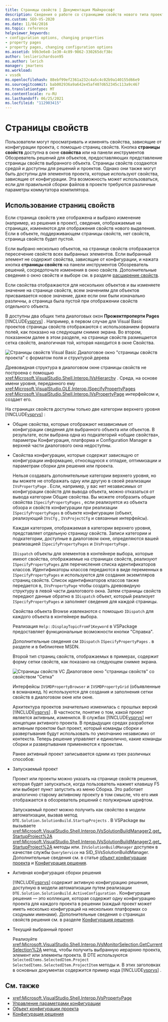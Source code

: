 ```yaml
---
title: Страницы свойств | Документация Майкрософт
description: Сведения о работе со страницами свойств нового типа проектов в пакете SDK для Visual Studio, позволяющих пользователям просматривать и изменять свойства проекта.
ms.custom: SEO-VS-2020
ms.date: 11/04/2016
ms.topic: reference
helpviewer_keywords:
- configuration options, changing properties
- property pages
- property pages, changing configuration options
ms.assetid: b9b3e6e8-1e30-4c89-9862-330265dcf38c
author: leslierichardson95
ms.author: lerich
manager: jmartens
ms.workload:
- vssdk
ms.openlocfilehash: 88ebf99ef2361a232c4a5c4c02b9a140155d66e9
ms.sourcegitcommit: bab002936a9a642e45af407d652345c113a9c467
ms.translationtype: MT
ms.contentlocale: ru-RU
ms.lasthandoff: 06/25/2021
ms.locfileid: "112903415"
---
```

# <a name="property-pages"></a>Страницы свойств
Пользователи могут просматривать и изменять свойства, зависящие от конфигурации проекта, с помощью страниц свойств. Кнопка **страницы свойств** доступна в окне **свойства** или на панели инструментов Обозреватель решений для объектов, предоставляющих представление страницы свойств выбранного объекта. Страницы свойств создаются средой и доступны для решений и проектов. Однако они также могут быть доступны для элементов проекта, которые используют свойства, зависящие от конфигурации. Эта возможность может использоваться, если для правильной сборки файлов в проекте требуются различные параметры коммутатора компилятора.

## <a name="using-property-pages"></a>Использование страниц свойств
 Если страница свойств уже отображена и выбрано изменение (например, из решения в проект), сведения, отображаемые на страницах, изменяются для отображения свойств нового выделения. Если в объекте, поддерживающем страницы свойств, нет свойств, страница свойств будет пустой.

 Если выбрано несколько объектов, на странице свойств отображается пересечение свойств всех выбранных элементов. Если выбранный элемент не содержит свойства, зависящие от конфигурации, и нажата кнопка **страницы свойств** на панели инструментов Обозреватель решений, сосредоточьте изменения в окно свойств. Дополнительные сведения о окно свойств и выборе см. в разделе [расширение свойств](../../extensibility/internals/extending-properties.md).

 Если свойства отображаются для нескольких объектов и вы изменяете значение на странице свойств, всем значениям для объектов присваивается новое значение, даже если они были изначально различны, а страница была пустой при отображении свойств отдельного объекта.

 В доступны два общих типа диалоговых окон **Прожектпроперти Pages** [!INCLUDE[vsprvs](../../code-quality/includes/vsprvs_md.md)] . Например, в первом случае для Visual Basic проектов страницы свойств отображаются с использованием формата полей, как показано на следующем снимке экрана. Во втором, показанном далее в этом разделе, на странице свойств размещается сетка свойств, аналогичная той, которая находится в окне Свойства.

 ![Страницы свойств Visual Basic](../../extensibility/internals/media/vsvbproppages.gif "всвбпроппажес") Диалоговое окно "страницы свойств проекта" с форматом поля и структурой дерева

 Древовидная структура в диалоговом окне страницы свойств не построена с помощью <xref:Microsoft.VisualStudio.Shell.Interop.IVsHierarchy> . Среда, на основе имени уровня, переданного ему <xref:Microsoft.VisualStudio.OLE.Interop.ISpecifyPropertyPages> <xref:Microsoft.VisualStudio.Shell.Interop.IVsPropertyPage> интерфейсом и, создает его.

 На страницах свойств доступны только две категории верхнего уровня [!INCLUDE[vsprvs](../../code-quality/includes/vsprvs_md.md)] :

- Общие свойства, которые отображают независимые от конфигурации сведения для выбранного объекта или объектов. В результате, если выбрана одна из подкатегорий «общие свойства», параметры Конфигурация, платформа и Configuration Manager в верхней части диалогового окна недоступны.

- Свойства конфигурации, которые содержат зависящую от конфигурации информацию, относящуюся к отладке, оптимизации и параметрам сборки для решения или проекта.

  Нельзя создавать дополнительные категории верхнего уровня, но вы можете не отображать одну или другую в своей реализации `IVsPropertyPage` . Если, например, у вас нет независимых от конфигурации свойств для вывода объекта, можно отказаться от вывода категории Общие свойства. Вы можете отобразить общие свойства `ISpecifyPropertyPages` , если реализуется из объекта обзора и свойств конфигурации при реализации `ISpecifyPropertyPages` в объекте конфигурации (объект, реализующий `IVsCfg` , `IVsProjectCfg` и связанные интерфейсы).

  Каждая категория, отображаемая в категории верхнего уровня, представляет отдельную страницу свойств. Записи категории и подкатегории, доступные в диалоговом окне, определяются вашей реализацией `ISpecifyPropertyPages` и `IVsPropertyPage` .

  `IDispatch` объекты для элементов в контейнере выбора, которые имеют свойства, отображаемые на страницах свойств, реализуют `ISpecifyPropertyPages` для перечисления списка идентификаторов классов. Идентификаторы классов передаются в виде переменных в `ISpecifyPropertyPages` и используются для создания экземпляров страниц свойств. Список идентификаторов классов также передается в, `IVsPropertyPage` чтобы создать древовидную структуру в левой части диалогового окна. Затем страницы свойств передают данные обратно в `IDispatch` объект, который реализует `ISpecifyPropertyPages` и заполняет сведения для каждой страницы.

  Свойства объекта Browse извлекаются с помощью `IDispatch` для каждого объекта в контейнере выбора.

  Реализация `Help::DisplayTopicFromF1Keyword` в VSPackage предоставляет функциональные возможности кнопки "Справка".

  Дополнительные сведения см `IDispatch` `ISpecifyPropertyPages` . в разделе и в библиотеке MSDN.

  Второй тип страниц свойств, отображаемых в примерах, содержит форму сетки свойств, как показано на следующем снимке экрана.

  ![Страницы свойств VC](../../extensibility/internals/media/vsvcproppages.gif "всвкпроппажес") Диалоговое окно "страницы свойств" со свойством "Сетка"

  Интерфейсы `IVSMDPropertyBrowser` и `IVSMDPropertyGrid` (объявленные в всманажед. h) используются для создания и заполнения сетки свойств в диалоговом окне или окне.

  Архитектура проектов значительно изменилась с прошлых версий [!INCLUDE[vsprvs](../../code-quality/includes/vsprvs_md.md)] . В частности, понятие о том, какой проект является активным, изменился. В службах [!INCLUDE[vsprvs](../../code-quality/includes/vsprvs_md.md)] нет концепции активного проекта. В предыдущих средах разработки активным проектом был проект, который команды сборки и развертывания будут использовать по умолчанию независимо от контекста. Теперь решение управляет и единолично, какие команды сборки и развертывания применяются к проектам.

  Ранее активный проект записывается одним из трех различных способов:

- Запускаемый проект

   Проект или проекты можно указать на странице свойств решения, которая будет запускаться, когда пользователь нажмет клавишу F5 или выберет пункт запустить из меню Сборка. Это работает аналогично старому активному проекту в том смысле, что его имя отображается в обозреватель решений с полужирным шрифтом.

   Запускаемый проект можно получить как свойство в модели автоматизации, вызвав метод `DTE.Solution.SolutionBuild.StartupProjects` . В VSPackage вы вызываете <xref:Microsoft.VisualStudio.Shell.Interop.IVsSolutionBuildManager2.get_StartupProject%2A> <xref:Microsoft.VisualStudio.Shell.Interop.IVsSolutionBuildManager2.get_StartupProject%2A> методы или. `IVsSolutionBuildManager` доступен в качестве службы `QueryService` на SID_SVsSolutionBuildManager. Дополнительные сведения см. в статье [объект конфигурации проекта](../../extensibility/internals/project-configuration-object.md) и [Конфигурация решения](../../extensibility/internals/solution-configuration.md).

- Активная конфигурация сборки решения

   [!INCLUDE[vsprvs](../../code-quality/includes/vsprvs_md.md)] содержит активную конфигурацию решения, доступную в модели автоматизации путем реализации `DTE.Solution.SolutionBuild.ActiveConfiguration` . Конфигурация решения — это коллекция, которая содержит одну конфигурацию проекта для каждого проекта в решении (каждый проект может иметь несколько конфигураций на нескольких платформах со сходными именами). Дополнительные сведения о страницах свойств решения см. в разделе [Конфигурация решения](../../extensibility/internals/solution-configuration.md).

- Текущий выбранный проект

   Реализуйте <xref:Microsoft.VisualStudio.Shell.Interop.IVsMonitorSelection.GetCurrentSelection%2A> метод, чтобы получить выбранную иерархию проекта, элемент или элементы проекта. В DTE используются `SelectedItems.SelectedItem.Project` `SelectedItems.SelectedItem.ProjectItem` методы и. В этих заголовках в основных документах содержится пример кода [!INCLUDE[vsprvs](../../code-quality/includes/vsprvs_md.md)] .

## <a name="see-also"></a>См. также
- <xref:Microsoft.VisualStudio.Shell.Interop.IVsPropertyPage>
- [Управление параметрами конфигурации](../../extensibility/internals/managing-configuration-options.md)
- [Объект конфигурации проекта](../../extensibility/internals/project-configuration-object.md)
- [Конфигурация решения](../../extensibility/internals/solution-configuration.md)
